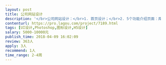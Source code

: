 ```yaml
---                
layout: post       
title: 公司网站设计           
description: '</br>公司网站设计：</br>1. 首页设计；</br>2. 5个功能介绍页面：库存管理、销售管理、采购管理、生产管理、记账管理；</br>3. 社区页面：首页、社区详情页面；</br>4. 价格与服务页面（用于展示产品线的功能及价格）。</br>'     
contenturl: https://pro.lagou.com/project/7189.html      
tags: [UI设计,Photoshop,图标设计,H5设计]            
salary: 5000-10000元          
publish_time: 2018-04-09 16:02:09         
review: 363人                   
apply: 3人                   
recommend: 1人                   
time_range: 2-4周              
---                 
```

